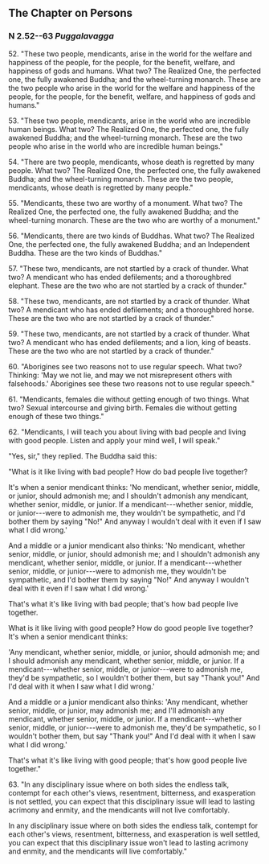 ## The Chapter on Persons

### N 2.52--63 *Puggalavagga*

52\. "These two people, mendicants, arise in the world for the welfare and
happiness of the people, for the people, for the benefit, welfare, and
happiness of gods and humans. What two? The Realized One, the perfected
one, the fully awakened Buddha; and the wheel-turning monarch. These are
the two people who arise in the world for the welfare and happiness of
the people, for the people, for the benefit, welfare, and happiness of
gods and humans."

<!--pg-->
53\. "These two people, mendicants, arise in the world who are incredible
human beings. What two? The Realized One, the perfected one, the fully
awakened Buddha; and the wheel-turning monarch. These are the two people
who arise in the world who are incredible human beings."

<!--pg-->
54\. "There are two people, mendicants, whose death is regretted by many
people. What two? The Realized One, the perfected one, the fully
awakened Buddha; and the wheel-turning monarch. These are the two
people, mendicants, whose death is regretted by many people."

<!--pg-->
55\. "Mendicants, these two are worthy of a monument. What two? The Realized
One, the perfected one, the fully awakened Buddha; and the wheel-turning
monarch. These are the two who are worthy of a monument."

<!--pg-->
56\. "Mendicants, there are two kinds of Buddhas. What two? The Realized One,
the perfected one, the fully awakened Buddha; and an Independent Buddha.
These are the two kinds of Buddhas."

<!--pg-->
57\. "These two, mendicants, are not startled by a crack of thunder. What
two? A mendicant who has ended defilements; and a thoroughbred elephant.
These are the two who are not startled by a crack of thunder."

<!--pg-->
58\. "These two, mendicants, are not startled by a crack of thunder. What
two? A mendicant who has ended defilements; and a thoroughbred horse.
These are the two who are not startled by a crack of thunder."

<!--pg-->
59\. "These two, mendicants, are not startled by a crack of thunder. What
two? A mendicant who has ended defilements; and a lion, king of beasts.
These are the two who are not startled by a crack of thunder."

<!--pg-->
60\. "Aborigines see two reasons not to use regular speech. What two?
Thinking: 'May we not lie, and may we not misrepresent others with
falsehoods.' Aborigines see these two reasons not to use regular
speech."

<!--pg-->
61\. "Mendicants, females die without getting enough of two things. What two?
Sexual intercourse and giving birth. Females die without getting enough
of these two things."

<!--pg-->
62\. "Mendicants, I will teach you about living with bad people and living
with good people. Listen and apply your mind well, I will speak."

<!--pg-->
"Yes, sir," they replied. The Buddha said this:

"What is it like living with bad people? How do bad people live
together?

It's when a senior mendicant thinks: 'No mendicant, whether senior,
middle, or junior, should admonish me; and I shouldn't admonish any
mendicant, whether senior, middle, or junior. If a mendicant---whether
senior, middle, or junior---were to admonish me, they wouldn't be
sympathetic, and I'd bother them by saying "No!" And anyway I wouldn't
deal with it even if I saw what I did wrong.'

And a middle or a junior mendicant also thinks: 'No mendicant, whether
senior, middle, or junior, should admonish me; and I shouldn't admonish
any mendicant, whether senior, middle, or junior. If a
mendicant---whether senior, middle, or junior---were to admonish me,
they wouldn't be sympathetic, and I'd bother them by saying "No!" And
anyway I wouldn't deal with it even if I saw what I did wrong.'

That's what it's like living with bad people; that's how bad people live
together.

What is it like living with good people? How do good people live
together? It's when a senior mendicant thinks:

'Any mendicant, whether senior, middle, or junior, should admonish me;
and I should admonish any mendicant, whether senior, middle, or junior.
If a mendicant---whether senior, middle, or junior---were to admonish
me, they'd be sympathetic, so I wouldn't bother them, but say "Thank
you!" And I'd deal with it when I saw what I did wrong.'

And a middle or a junior mendicant also thinks: 'Any mendicant, whether
senior, middle, or junior, may admonish me; and I'll admonish any
mendicant, whether senior, middle, or junior. If a mendicant---whether
senior, middle, or junior---were to admonish me, they'd be sympathetic,
so I wouldn't bother them, but say "Thank you!" And I'd deal with it
when I saw what I did wrong.'

That's what it's like living with good people; that's how good people
live together."

63\. "In any disciplinary issue where on both sides the endless talk,
contempt for each other's views, resentment, bitterness, and
exasperation is not settled, you can expect that this disciplinary issue
will lead to lasting acrimony and enmity, and the mendicants will not
live comfortably.

<!--pg-->
In any disciplinary issue where on both sides the endless talk, contempt
for each other's views, resentment, bitterness, and exasperation is well
settled, you can expect that this disciplinary issue won't lead to
lasting acrimony and enmity, and the mendicants will live comfortably."

